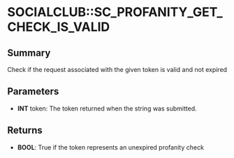 # SOCIALCLUB::SC_PROFANITY_GET_CHECK_IS_VALID

## Summary
Check if the request associated with the given token is valid and not expired

## Parameters
* **INT** token: The token returned when the string was submitted.

## Returns
* **BOOL**: True if the token represents an unexpired profanity check